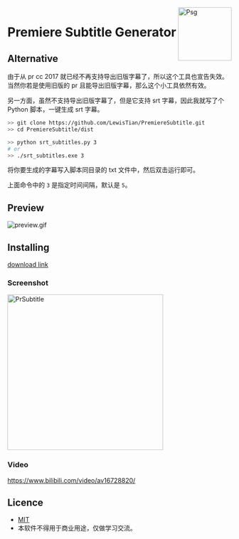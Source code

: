 <img src="https://i.loli.net/2017/12/15/5a335c9e52d20.png" alt="Psg" height="120" align="right">

# Premiere Subtitle Generator

## Alternative
由于从 pr cc 2017 就已经不再支持导出旧版字幕了，所以这个工具也宣告失效。当然你若是使用旧版的 pr 且能导出旧版字幕，那么这个小工具依然有效。

另一方面，虽然不支持导出旧版字幕了，但是它支持 srt 字幕，因此我就写了个 Python 脚本，一键生成 srt 字幕。

```bash
>> git clone https://github.com/LewisTian/PremiereSubtitle.git
>> cd PremiereSubtitle/dist

>> python srt_subtitles.py 3
# or 
>> ./srt_subtitles.exe 3
```

将你要生成的字幕写入脚本同目录的 txt 文件中，然后双击运行即可。

上面命令中的 `3` 是指定时间间隔，默认是 `5`。

## Preview
![preview.gif](https://i.loli.net/2017/12/03/5a23f6a9390f5.gif)

## Installing
[download link](https://github.com/LewisTian/Premiere-Subtitle/releases)

### Screenshot
<img src="https://i.loli.net/2017/08/19/59983b985aaef.png" alt="PrSubtitle" width="350" />

### Video
https://www.bilibili.com/video/av16728820/

## Licence
- [MIT](https://github.com/LewisTian/PremiereSubtitle/blob/master/LICENSE)
- 本软件不得用于商业用途，仅做学习交流。
